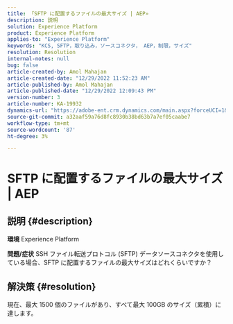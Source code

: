 ```yaml
---
title: 「SFTP に配置するファイルの最大サイズ | AEP»
description: 説明
solution: Experience Platform
product: Experience Platform
applies-to: "Experience Platform"
keywords: "KCS, SFTP，取り込み，ソースコネクタ， AEP，制限，サイズ"
resolution: Resolution
internal-notes: null
bug: false
article-created-by: Amol Mahajan
article-created-date: "12/29/2022 11:52:23 AM"
article-published-by: Amol Mahajan
article-published-date: "12/29/2022 12:09:43 PM"
version-number: 3
article-number: KA-19932
dynamics-url: "https://adobe-ent.crm.dynamics.com/main.aspx?forceUCI=1&pagetype=entityrecord&etn=knowledgearticle&id=e9b0983c-6f87-ed11-81ac-6045bd006704"
source-git-commit: a32aaf59a76d8fc8930b38bd63b7a7ef05caabe7
workflow-type: tm+mt
source-wordcount: '87'
ht-degree: 3%

---
```


# SFTP に配置するファイルの最大サイズ | AEP

## 説明 {#description}

<b>環境</b>
Experience Platform


<b>問題/症状</b>
SSH ファイル転送プロトコル (SFTP) データソースコネクタを使用している場合、SFTP に配置するファイルの最大サイズはどれくらいですか？


## 解決策 {#resolution}

現在、最大 1500 個のファイルがあり、すべて最大 100GB のサイズ（累積）に達します。